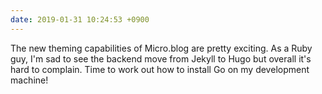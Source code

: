 ```yaml
---
date: 2019-01-31 10:24:53 +0900
---
```

The new theming capabilities of Micro.blog are pretty exciting. As a Ruby guy, I'm sad to see the backend move from Jekyll to Hugo but overall it's hard to complain. Time to work out how to install Go on my development machine!
